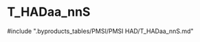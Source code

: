 # T_HADaa_nnS

<!-- ATTENTION : Ne pas supprimer ou modifier la ligne ci-dessous -->
#include ".byproducts_tables/PMSI/PMSI HAD/T_HADaa_nnS.md"
<!-- ATTENTION : Ne pas supprimer ou modifier la ligne ci-dessus -->
